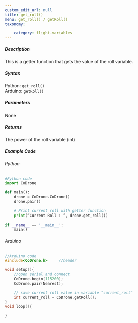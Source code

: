 ```yaml
---
custom_edit_url: null
title: get_roll()
menu: get_roll() / getRoll()
taxonomy:

	category: flight-variables
---
```


##### Description

This is a getter function that gets the value of the roll variable.

##### Syntax
Python: ```get_roll()```<br />
Arduino: ```getRoll()```

##### Parameters

None

##### Returns

The power of the roll variable (int)

##### Example Code
###### Python
```python
#Python code
import CoDrone

def main():
	drone = CoDrone.CoDrone()
	drone.pair()

	# Print current roll with getter function
	print(“Current Roll : ”, drone.get_roll())
	
if __name__ == '__main__':
	main()

```
###### Arduino
```c
//Arduino code
#include<CoDrone.h>		//header

void setup(){
	//open serial and connect
	CoDrone.begin(115200);
	CoDrone.pair(Nearest);

	// save current roll value in variable “current_roll”
	int current_roll = CoDrone.getRoll(); 
}
void loop(){
	
}
```